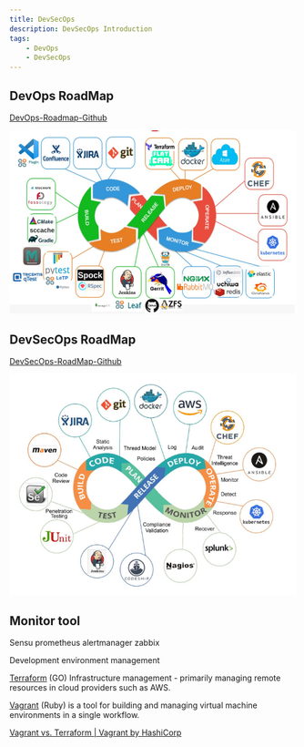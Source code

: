 ```yaml
---
title: DevSecOps
description: DevSecOps Introduction
tags:
    - DevOps
    - DevSecOps
---
```

## DevOps RoadMap

[DevOps-Roadmap-Github](https://github.com/raycad/devops-roadmap)

![Devops](../../images/devops.png)

## DevSecOps RoadMap

[DevSecOps-RoadMap-Github](https://github.com/hahwul/DevSecOps)

![DevSecOps](../../images/DevSecOps.png)

## Monitor tool

Sensu
prometheus alertmanager
zabbix

Development environment management

[Terraform](https://www.terraform.io/) (GO) Infrastructure management -
primarily managing remote resources in cloud providers such as AWS.

[Vagrant](https://www.vagrantup.com/intro)
(Ruby) is a tool for building and managing virtual
machine environments in a single workflow.

[Vagrant vs. Terraform | Vagrant by HashiCorp](https://www.vagrantup.com/intro/vs/terraform)
